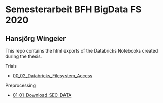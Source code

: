 # Semesterarbeit BFH BigData FS 2020 
## Hansjörg Wingeier


This repo contains the html exports of the Databricks Notebooks created during the thesis.

Trials
* [00_02_Databricks_Filesystem_Access](./00_02_Databricks_Filesystem_Access.html)

Preprocessing
* [01_01_Download_SEC_DATA](./01_01_Download_SEC_Data.html)